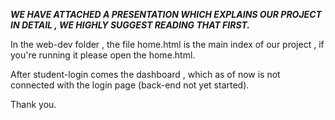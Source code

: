 ***WE HAVE ATTACHED A PRESENTATION WHICH EXPLAINS OUR PROJECT IN DETAIL , WE HIGHLY SUGGEST READING THAT FIRST.***


In the web-dev folder , the file home.html is the main index of our project , 
if you're running it please open the home.html.

After student-login comes the dashboard , which as of now is not connected with the login page (back-end not yet started).

Thank you.
